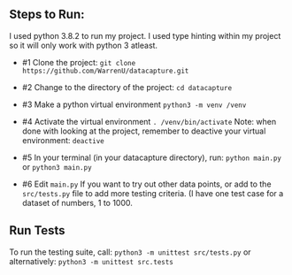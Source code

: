## Steps to Run:
I used python 3.8.2 to run my project. I used type hinting within my project so it will only work with python 3 atleast.

 - #1 Clone the project:
`git clone https://github.com/WarrenU/datacapture.git`

 - #2
Change to the directory of the project:
`cd datacapture`

 - #3 Make a python virtual environment
`python3 -m venv /venv`

- #4
Activate the virtual environment
`. /venv/bin/activate`
Note: when done with looking at the project, remember to deactive your virtual environment:
`deactive`

 - #5 In your terminal (in your datacapture directory), run: 
`python main.py` or `python3 main.py`

 - #6 Edit `main.py` If you want to try out other data points, or add to the `src/tests.py` file to add more testing criteria. (I have one test case for a dataset of numbers, 1 to 1000.

## Run Tests
To run the testing suite, call:
`python3 -m unittest src/tests.py`
or alternatively:
`python3 -m unittest src.tests`
